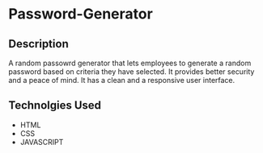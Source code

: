 # Password-Generator


## Description 
A random passowrd generator that lets employees to generate a random password based on criteria they have selected. It provides better security and a peace of mind. It has a clean and a responsive user interface. 


## Technolgies Used
- HTML
- CSS
- JAVASCRIPT    